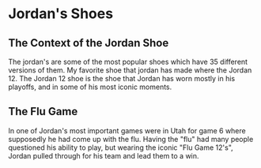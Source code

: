 <!DOCTYPE html>
<head>
<title>Jordan 12's shoes</title>
</head>
<style>
</style>
<body>
 <h1>Jordan's Shoes</h1>
 <h2>The Context of the Jordan Shoe</h2>
 <p> The jordan's are some of the most popular shoes which have 35 different versions of them. My favorite 
 shoe that jordan has made where the Jordan 12. The Jordan 12 shoe is the shoe that Jordan has worn
 mostly in his playoffs, and in some of his most iconic moments.
 <h2>The Flu Game</h2>
 <p> In one of Jordan's most important games were in Utah for game 6 where supposedly he had
 come up with the flu. Having the "flu" had many people questioned his
 ability to play, but wearing the iconic "Flu Game 12's", Jordan pulled through for his team and lead them to  a win.
 <div id="jordan">
 <div id="hero-overlay"></div>
</div>
</body>
